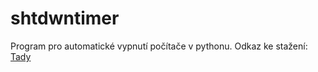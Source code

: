 # shtdwntimer
Program pro automatické vypnutí počítače v pythonu.
Odkaz ke stažení: [Tady](https://uloz.to/file/7bQV1x4rDa6g/nacasovane-vypnutil-instalator-exe#!ZJR5ZGR1BTDkL2Z3AwV1BJHmBGpjMmMuEQEyqHWFFIMXZmR1)

